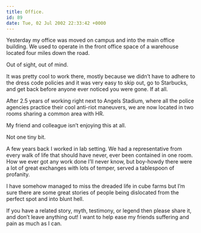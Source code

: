 ```yaml
---
title: Office.
id: 89
date: Tue, 02 Jul 2002 22:33:42 +0000
---
```


Yesterday my office was moved on campus and into the main office building. We used to operate in the front office space of a warehouse located four miles down the road.  

Out of sight, out of mind.  

It was pretty cool to work there, mostly because we didn’t have to adhere to the dress code policies and it was very easy to skip out, go to Starbucks, and get back before anyone ever noticed you were gone. If at all.  

After 2.5 years of working right next to Angels Stadium, where all the police agencies practice their cool anti-riot maneuvers, we are now located in two rooms sharing a common area with <span class="caps">HR</span>.  

My friend and colleague isn’t enjoying this at all.  

Not one tiny bit.  

A few years back I worked in lab setting. We had a representative from every walk of life that should have never, ever been contained in one room. How we ever got any work done I’ll never know, but boy-howdy there were a lot of great exchanges with lots of temper, served a tablespoon of profanity.  

I have somehow managed to miss the dreaded life in cube farms but I’m sure there are some great stories of people being dislocated from the perfect spot and into blunt hell.  

If you have a related story, myth, testimony, or legend then please share it, and don’t leave anything out! I want to help ease my friends suffering and pain as much as I can.





